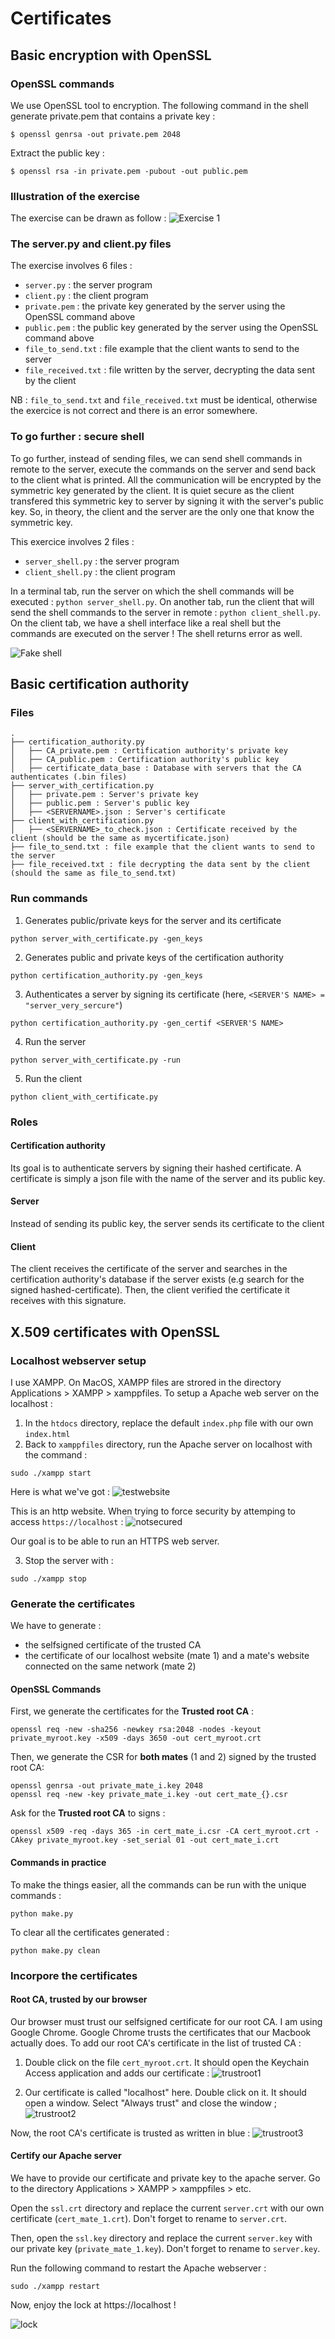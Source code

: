 # Certificates

## Basic encryption with OpenSSL

### OpenSSL commands

We use OpenSSL tool to encryption. The following command in the shell generate private.pem that contains a private key :
```
$ openssl genrsa -out private.pem 2048
```
Extract the public key :
```
$ openssl rsa -in private.pem -pubout -out public.pem
```

### Illustration of the exercise

The exercise can be drawn as follow :
![Exercise 1](img/exercice1.png)

### The server.py and client.py files

The exercise involves 6 files :
* `server.py` : the server program
* `client.py` : the client program
* `private.pem` : the private key generated by the server using the OpenSSL command above
* `public.pem` : the public key generated by the server using the OpenSSL command above
* `file_to_send.txt` : file example that the client wants to send to the server
* `file_received.txt` : file written by the server, decrypting the data sent by the client

NB : `file_to_send.txt` and `file_received.txt` must be identical, otherwise the exercice is not correct and there is an error somewhere.


### To go further : secure shell

To go further, instead of sending files, we can send shell commands in remote to the server, execute the commands on the server and send back to the client what is printed. All the communication will be encrypted by the symmetric key generated by the client. It is quiet secure as the client transfered this symmetric key to server by signing it with the server's public key. So, in theory, the client and the server are the only one that know the symmetric key.

This exercice involves 2 files : 
* `server_shell.py` : the server program
* `client_shell.py` : the client program


In a terminal tab, run the server on which the shell commands will be executed : `python server_shell.py`. On another tab, run the  client that will send the shell commands to the server in remote : `python client_shell.py`. On the client tab, we have a shell interface like a real shell but the commands are executed on the server ! The shell returns error as well.

![Fake shell](img/fakeshell.png)


## Basic certification authority

### Files

```
.
├── certification_authority.py
│   ├── CA_private.pem : Certification authority's private key
│   ├── CA_public.pem : Certification authority's public key
│   ├── certificate_data_base : Database with servers that the CA authenticates (.bin files)
├── server_with_certification.py
│   ├── private.pem : Server's private key
│   ├── public.pem : Server's public key
│   ├── <SERVERNAME>.json : Server's certificate
├── client_with_certification.py
│   ├── <SERVERNAME>_to_check.json : Certificate received by the client (should be the same as mycertificate.json)
├── file_to_send.txt : file example that the client wants to send to the server
├── file_received.txt : file decrypting the data sent by the client (should the same as file_to_send.txt)
```

### Run commands

1. Generates public/private keys for the server and its certificate
```
python server_with_certificate.py -gen_keys
```

2. Generates public and private keys of the certification authority
```
python certification_authority.py -gen_keys
```

3. Authenticates a server by signing its certificate (here, `<SERVER'S NAME> = "server_very_sercure"`)
```
python certification_authority.py -gen_certif <SERVER'S NAME>
```

4. Run the server
```
python server_with_certificate.py -run
```

5. Run the client
```
python client_with_certificate.py
```

### Roles

#### Certification authority

Its goal is to authenticate servers by signing their hashed certificate. A certificate is simply a json file with the name of the server and its public key.

#### Server

Instead of sending its public key, the server sends its certificate to the client

#### Client

The client receives the certificate of the server and searches in the certification authority's database if the server exists (e.g search for the signed hashed-certificate). Then, the client verified the certificate it receives with this signature.


## X.509 certificates with OpenSSL

### Localhost webserver setup

I use XAMPP. On MacOS, XAMPP files are strored in the directory Applications > XAMPP > xamppfiles. To setup a Apache web server on the localhost :

1. In the `htdocs` directory, replace the default `index.php` file with our own `index.html`
2. Back to `xamppfiles` directory, run the Apache server on localhost with the command :
```
sudo ./xampp start
```

Here is what we've got :
![testwebsite](img/testwebsite.png)

This is an http website. When trying to force security by attemping to access `https://localhost` :
![notsecured](img/notsecured.png)

Our goal is to be able to run an HTTPS web server.


3. Stop the server with :
```
sudo ./xampp stop
```


### Generate the certificates

We have to generate :
* the selfsigned certificate of the trusted CA
* the certificate of our localhost website (mate 1) and a mate's website connected on the same network (mate 2)

#### OpenSSL Commands

First, we generate the certificates for the __Trusted root CA__ :
```
openssl req -new -sha256 -newkey rsa:2048 -nodes -keyout private_myroot.key -x509 -days 3650 -out cert_myroot.crt
```

Then, we generate the CSR for __both mates__ (1 and 2) signed by the trusted root CA:
```
openssl genrsa -out private_mate_i.key 2048
openssl req -new -key private_mate_i.key -out cert_mate_{}.csr
```

Ask for the __Trusted root CA__ to signs :
```
openssl x509 -req -days 365 -in cert_mate_i.csr -CA cert_myroot.crt -CAkey private_myroot.key -set_serial 01 -out cert_mate_i.crt
```

#### Commands in practice

To make the things easier, all the commands can be run with the unique commands :
```
python make.py
```

To clear all the certificates generated :
```
python make.py clean
```

### Incorpore the certificates

#### Root CA, trusted by our browser

Our browser must trust our selfsigned certificate for our root CA. I am using Google Chrome. Google Chrome trusts the certificates that our Macbook actually does. To add our root CA's certificate in the list of trusted CA :

1. Double click on the file `cert_myroot.crt`. It should open the Keychain Access application and adds our certificate :
![trustroot1](img/trustroot1.png)

2. Our certificate is called "localhost" here. Double click on it. It should open a window. Select "Always trust" and close the window ;
![trustroot2](img/trustroot2.png)

Now, the root CA's certificate is trusted as written in blue :
![trustroot3](img/trustroot3.png)


#### Certify our Apache server

We have to provide our certificate and private key to the apache server. Go to the directory Applications > XAMPP > xamppfiles > etc. 

Open the `ssl.crt` directory and replace the current `server.crt` with our own certificate (`cert_mate_1.crt`). Don't forget to rename to `server.crt`.

Then, open the `ssl.key` directory and replace the current `server.key` with our private key (`private_mate_1.key`). Don't forget to rename to `server.key`.

Run the following command to restart the Apache webserver :
```
sudo ./xampp restart
```

Now, enjoy the lock at https://localhost !

![lock](img/lock.png)
